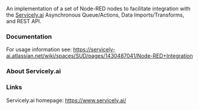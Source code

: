 An implementation of a set of Node-RED nodes to facilitate integration with the [Servicely.ai](https://www.servicely.ai/) Asynchronous
Queue/Actions, Data Imports/Transforms, and REST API.

### Documentation
For usage information see: https://servicely-ai.atlassian.net/wiki/spaces/SUD/pages/1430487041/Node-RED+Integration

### About Servicely.ai


### Links
Servicely.ai homepage: https://www.servicely.ai/





